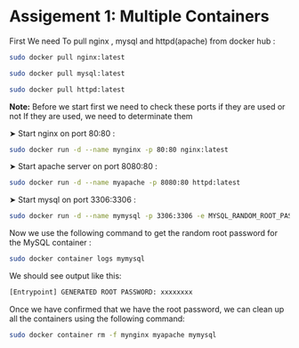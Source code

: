 # Assigement 1: Multiple Containers

First We need To pull nginx , mysql and httpd(apache) from docker hub :

```bash
sudo docker pull nginx:latest
```

```bash
sudo docker pull mysql:latest
```

```bash
sudo docker pull httpd:latest
```


**Note:** Before we start first we need to check these ports if they are used or not
If they are used, we need to determinate them


➤ Start nginx on port 80:80 :

```bash
sudo docker run -d --name mynginx -p 80:80 nginx:latest
```

➤ Start apache server on port 8080:80 :

```bash
sudo docker run -d --name myapache -p 8080:80 httpd:latest
```

➤ Start mysql on port 3306:3306 :

```bash
sudo docker run -d --name mymysql -p 3306:3306 -e MYSQL_RANDOM_ROOT_PASSWORD=yes mysql
```

Now we use the following command to get the random root password for the MySQL container :

```bash
sudo docker container logs mymysql
```

We should see output like this:

```bash
[Entrypoint] GENERATED ROOT PASSWORD: xxxxxxxx
```




Once we have confirmed that we have the root password, we can clean up all the containers using the following command:

```bash
sudo docker container rm -f mynginx myapache mymysql
```